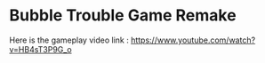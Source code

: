 # Bubble Trouble Game Remake
Here is the gameplay video link :
https://www.youtube.com/watch?v=HB4sT3P9G_o

